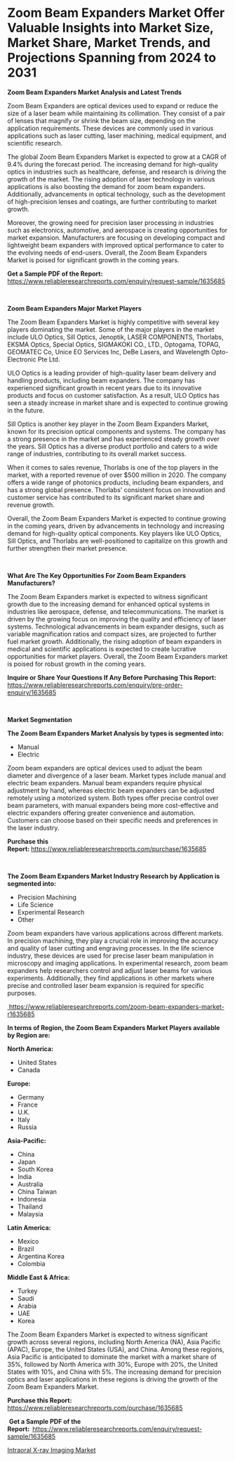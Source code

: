 <p><h1>Zoom Beam Expanders Market Offer Valuable Insights into Market Size, Market Share, Market Trends, and Projections Spanning from 2024 to 2031</h1></p><p><strong>Zoom Beam Expanders Market Analysis and Latest Trends</strong></p>
<p><p>Zoom Beam Expanders are optical devices used to expand or reduce the size of a laser beam while maintaining its collimation. They consist of a pair of lenses that magnify or shrink the beam size, depending on the application requirements. These devices are commonly used in various applications such as laser cutting, laser machining, medical equipment, and scientific research.</p><p>The global Zoom Beam Expanders Market is expected to grow at a CAGR of 9.4% during the forecast period. The increasing demand for high-quality optics in industries such as healthcare, defense, and research is driving the growth of the market. The rising adoption of laser technology in various applications is also boosting the demand for zoom beam expanders. Additionally, advancements in optical technology, such as the development of high-precision lenses and coatings, are further contributing to market growth.</p><p>Moreover, the growing need for precision laser processing in industries such as electronics, automotive, and aerospace is creating opportunities for market expansion. Manufacturers are focusing on developing compact and lightweight beam expanders with improved optical performance to cater to the evolving needs of end-users. Overall, the Zoom Beam Expanders Market is poised for significant growth in the coming years.</p></p>
<p><strong>Get a Sample PDF of the Report:&nbsp;</strong> <a href="https://www.reliableresearchreports.com/enquiry/request-sample/1635685">https://www.reliableresearchreports.com/enquiry/request-sample/1635685</a></p>
<p>&nbsp;</p>
<p><strong>Zoom Beam Expanders Major Market Players</strong></p>
<p><p>The Zoom Beam Expanders Market is highly competitive with several key players dominating the market. Some of the major players in the market include ULO Optics, Sill Optics, Jenoptik, LASER COMPONENTS, Thorlabs, EKSMA Optics, Special Optics, SIGMAKOKI CO., LTD., Optogama, TOPAG, GEOMATEC Co, Unice EO Services Inc, DeBe Lasers, and Wavelength Opto-Electronic Pte Ltd.</p><p>ULO Optics is a leading provider of high-quality laser beam delivery and handling products, including beam expanders. The company has experienced significant growth in recent years due to its innovative products and focus on customer satisfaction. As a result, ULO Optics has seen a steady increase in market share and is expected to continue growing in the future.</p><p>Sill Optics is another key player in the Zoom Beam Expanders Market, known for its precision optical components and systems. The company has a strong presence in the market and has experienced steady growth over the years. Sill Optics has a diverse product portfolio and caters to a wide range of industries, contributing to its overall market success.</p><p>When it comes to sales revenue, Thorlabs is one of the top players in the market, with a reported revenue of over $500 million in 2020. The company offers a wide range of photonics products, including beam expanders, and has a strong global presence. Thorlabs' consistent focus on innovation and customer service has contributed to its significant market share and revenue growth.</p><p>Overall, the Zoom Beam Expanders Market is expected to continue growing in the coming years, driven by advancements in technology and increasing demand for high-quality optical components. Key players like ULO Optics, Sill Optics, and Thorlabs are well-positioned to capitalize on this growth and further strengthen their market presence.</p></p>
<p>&nbsp;</p>
<p><strong>What Are The Key Opportunities For Zoom Beam Expanders Manufacturers?</strong></p>
<p><p>The Zoom Beam Expanders market is expected to witness significant growth due to the increasing demand for enhanced optical systems in industries like aerospace, defense, and telecommunications. The market is driven by the growing focus on improving the quality and efficiency of laser systems. Technological advancements in beam expander designs, such as variable magnification ratios and compact sizes, are projected to further fuel market growth. Additionally, the rising adoption of beam expanders in medical and scientific applications is expected to create lucrative opportunities for market players. Overall, the Zoom Beam Expanders market is poised for robust growth in the coming years.</p></p>
<p><strong>Inquire or Share Your Questions If Any Before Purchasing This Report:</strong> <a href="https://www.reliableresearchreports.com/enquiry/pre-order-enquiry/1635685">https://www.reliableresearchreports.com/enquiry/pre-order-enquiry/1635685</a></p>
<p>&nbsp;</p>
<p><strong>Market Segmentation</strong></p>
<p><strong>The Zoom Beam Expanders Market Analysis by types is segmented into:</strong></p>
<p><ul><li>Manual</li><li>Electric</li></ul></p>
<p><p>Zoom beam expanders are optical devices used to adjust the beam diameter and divergence of a laser beam. Market types include manual and electric beam expanders. Manual beam expanders require physical adjustment by hand, whereas electric beam expanders can be adjusted remotely using a motorized system. Both types offer precise control over beam parameters, with manual expanders being more cost-effective and electric expanders offering greater convenience and automation. Customers can choose based on their specific needs and preferences in the laser industry.</p></p>
<p><strong>Purchase this Report:&nbsp;</strong><a href="https://www.reliableresearchreports.com/purchase/1635685">https://www.reliableresearchreports.com/purchase/1635685</a></p>
<p>&nbsp;</p>
<p><strong>The Zoom Beam Expanders Market Industry Research by Application is segmented into:</strong></p>
<p><ul><li>Precision Machining</li><li>Life Science</li><li>Experimental Research</li><li>Other</li></ul></p>
<p><p>Zoom beam expanders have various applications across different markets. In precision machining, they play a crucial role in improving the accuracy and quality of laser cutting and engraving processes. In the life science industry, these devices are used for precise laser beam manipulation in microscopy and imaging applications. In experimental research, zoom beam expanders help researchers control and adjust laser beams for various experiments. Additionally, they find applications in other markets where precise and controlled laser beam expansion is required for specific purposes.</p></p>
<p><a href="https://www.reliableresearchreports.com/zoom-beam-expanders-market-r1635685">&nbsp;https://www.reliableresearchreports.com/zoom-beam-expanders-market-r1635685</a></p>
<p><strong>In terms of Region, the Zoom Beam Expanders Market Players available by Region are:</strong></p>
<p>
    <p> <strong> North America: </strong>
        <ul>
            <li>United States</li>
            <li>Canada</li>
        </ul>
        </p> 
    <p> <strong> Europe: </strong>
        <ul>
            <li>Germany</li>
            <li>France</li>
            <li>U.K.</li>
            <li>Italy</li>
            <li>Russia</li>
        </ul>
        </p> 
    <p> <strong> Asia-Pacific: </strong>
        <ul>
            <li>China</li>
            <li>Japan</li>
            <li>South Korea</li>
            <li>India</li>
            <li>Australia</li>
            <li>China Taiwan</li>
            <li>Indonesia</li>
            <li>Thailand</li>
            <li>Malaysia</li>
        </ul>
        </p> 
    <p> <strong> Latin America: </strong>
        <ul>
            <li>Mexico</li>
            <li>Brazil</li>
            <li>Argentina Korea</li>
            <li>Colombia</li>
        </ul>
        </p> 
    <p> <strong> Middle East & Africa: </strong>
        <ul>
            <li>Turkey</li>
            <li>Saudi</li>
            <li>Arabia</li>
            <li>UAE</li>
            <li>Korea</li>
        </ul>
    </p>
    </p>
<p><p>The Zoom Beam Expanders Market is expected to witness significant growth across several regions, including North America (NA), Asia Pacific (APAC), Europe, the United States (USA), and China. Among these regions, Asia Pacific is anticipated to dominate the market with a market share of 35%, followed by North America with 30%, Europe with 20%, the United States with 10%, and China with 5%. The increasing demand for precision optics and laser applications in these regions is driving the growth of the Zoom Beam Expanders Market.</p></p>
<p><strong>Purchase this Report: </strong><a href="https://www.reliableresearchreports.com/purchase/1635685">https://www.reliableresearchreports.com/purchase/1635685</a></p>
<p>&nbsp;<strong>Get a Sample PDF of the Report:&nbsp;&nbsp;</strong><a href="https://www.reliableresearchreports.com/enquiry/request-sample/1635685">https://www.reliableresearchreports.com/enquiry/request-sample/1635685</a></p>
<p><strong></strong></p>
<p><p><a href="https://github.com/jodemen/Market-Research-Report-List-3/blob/main/intraoral-x-ray-imaging-market.md">Intraoral X-ray Imaging Market</a></p></p>